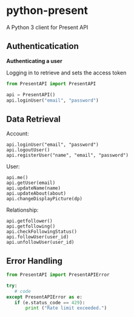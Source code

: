 # python-present
A Python 3 client for Present API


**Authenticatication**
--------------------------
**Authenticating a user**

Logging in to retrieve and sets the access token

 ```python
from PresentAPI import PresentAPI

api = PresentAPI()
api.loginUser("email", "password")
 ```

**Data Retrieval**
--------------------------
Account:
```
api.loginUser("email", "password")
api.logoutUser()
api.registerUser("name", "email", "password")
```

User:
```
api.me()
api.getUser(email)
api.updateName(name)
api.updateAbout(about)
api.changeDisplayPicture(dp)
```

Relationship:
```
api.getfollower()
api.getfollowing()
api.checkFollowingStatus()
api.followUser(user_id)
api.unfollowUser(user_id)
```


**Error Handling**
--------------------------
 ```python
 from PresentAPI import PresentAPIError

 try:
    # code
 except PresentAPIError as e:
    if (e.status_code == 429):
        print ("Rate limit exceeded.")
 ```